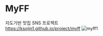 # MyFF
지도기반 맛집 SNS 프로젝트<br/>
<a href='https://ksojin1.github.io/project/myff'>https://ksojin1.github.io/project/myff</a>
![myff1](https://github.com/ksojin1/MyFF/assets/109198812/95d2d5d9-e0cb-4aaf-9f0e-127c9b1e21bd)

